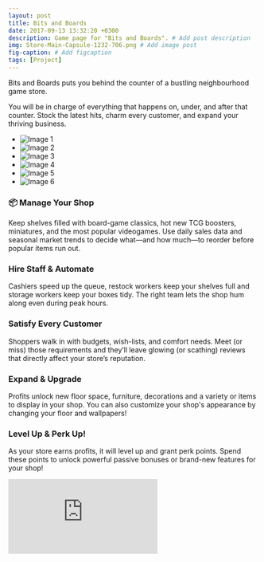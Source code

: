```yaml
---
layout: post
title: Bits and Boards
date: 2017-09-13 13:32:20 +0300
description: Game page for "Bits and Boards". # Add post description
img: Store-Main-Capsule-1232-706.png # Add image post
fig-caption: # Add figcaption
tags: [Project]
---
```


Bits and Boards puts you behind the counter of a bustling neighbourhood game store.  

You will be in charge of everything that happens on, under, and after that counter. Stock the latest hits, charm every customer, and expand your thriving business.

<ul class="carousel" id="my-carousel">
  <li><img src="{{site.baseurl}}/assets/img/shot1.png" alt="Image 1"></li>
  <li><img src="{{site.baseurl}}/assets/img/shot8.png" alt="Image 2"></li>
  <li><img src="{{site.baseurl}}/assets/img/shot10.png" alt="Image 3"></li>
  <li><img src="{{site.baseurl}}/assets/img/shot3.png" alt="Image 4"></li>
  <li><img src="{{site.baseurl}}/assets/img/shot9.png" alt="Image 5"></li>
  <li><img src="{{site.baseurl}}/assets/img/shot2.png" alt="Image 6"></li>
</ul>

### :package: Manage Your Shop  
Keep shelves filled with board-game classics, hot new TCG boosters, miniatures, and the most popular videogames. Use daily sales data and seasonal market trends to decide what—and how much—to reorder before popular items run out.


### Hire Staff & Automate  
Cashiers speed up the queue, restock workers keep your shelves full and storage workers keep your boxes tidy. The right team lets the shop hum along even during peak hours.


### Satisfy Every Customer  
Shoppers walk in with budgets, wish-lists, and comfort needs. Meet (or miss) those requirements and they’ll leave glowing (or scathing) reviews that directly affect your store’s reputation.


### Expand & Upgrade  
Profits unlock new floor space, furniture, decorations and a variety or items to display in your shop. You can also customize your shop's appearance by changing your floor and wallpapers!


### Level Up & Perk Up!
As your store earns profits, it will level up and grant perk points. Spend these points to unlock powerful passive bonuses or brand-new features for your shop!

<div class="embed-responsive">
  <iframe src="https://store.steampowered.com/widget/3484190/" frameborder="0"></iframe>
</div>
